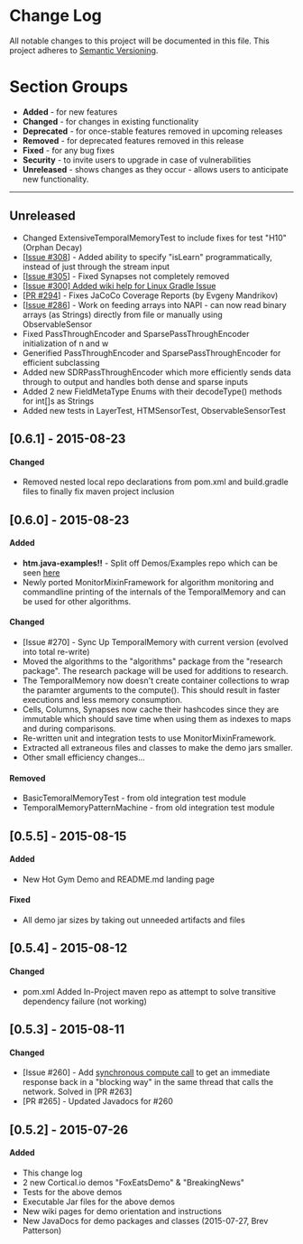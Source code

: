 # Change Log
All notable changes to this project will be documented in this file.
This project adheres to [Semantic Versioning](http://semver.org/).

# Section Groups
* **Added** - for new features
* **Changed** - for changes in existing functionality
* **Deprecated** - for once-stable features removed in upcoming releases
* **Removed** - for deprecated features removed in this release
* **Fixed** - for any bug fixes
* **Security** - to invite users to upgrade in case of vulnerabilities
* **Unreleased** - shows changes as they occur - allows users to anticipate new functionality.

***

## Unreleased
- Changed ExtensiveTemporalMemoryTest to include fixes for test "H10" (Orphan Decay)
- [[Issue #308](https://github.com/numenta/htm.java/issues/308)] - Added ability to specify "isLearn" programmatically, instead of just through the stream input
- [[Issue #305](https://github.com/numenta/htm.java/issues/305)] - Fixed Synapses not completely removed
- [[Issue #300] Added wiki help for Linux Gradle Issue](https://github.com/numenta/htm.java/wiki/Gradle---JAVA_HOME-Issue-Resolution)
- [[PR #294](https://github.com/numenta/htm.java/pull/294)] - Fixes JaCoCo Coverage Reports (by Evgeny Mandrikov)
- [[Issue #286](https://github.com/numenta/htm.java/issues/286)] - Work on feeding arrays into NAPI - can now read binary arrays (as Strings) directly from file or manually using ObservableSensor
- Fixed PassThroughEncoder and SparsePassThroughEncoder initialization of n and w
- Generified PassThroughEncoder and SparsePassThroughEncoder for efficient subclassing
- Added new SDRPassThroughEncoder which more efficiently sends data through to output and handles both dense and sparse inputs
- Added 2 new FieldMetaType Enums with their decodeType() methods for int[]s as Strings
- Added new tests in LayerTest, HTMSensorTest, ObservableSensorTest

## [0.6.1] - 2015-08-23
#### Changed
- Removed nested local repo declarations from pom.xml and build.gradle files to finally fix maven project inclusion

## [0.6.0] - 2015-08-23
#### Added
- **htm.java-examples!!** - Split off Demos/Examples repo which can be seen [here](https://github.com/nument/htm.java-examples)
- Newly ported MonitorMixinFramework for algorithm monitoring and commandline printing of the internals of the TemporalMemory and can be used for other algorithms.

#### Changed
- [Issue #270] - Sync Up TemporalMemory with current version (evolved into total re-write)
- Moved the algorithms to the "algorithms" package from the "research package". The research package will be used for additions to research.
- The TemporalMemory now doesn't create container collections to wrap the paramter arguments to the compute(). This should result in faster executions and less memory consumption.
- Cells, Columns, Synapses now cache their hashcodes since they are immutable which should save time when using them as indexes to maps and during comparisons.
- Re-written unit and integration tests to use MonitorMixinFramework.
- Extracted all extraneous files and classes to make the demo jars smaller.
- Other small efficiency changes...


#### Removed
- BasicTemoralMemoryTest - from old integration test module
- TemporalMemoryPatternMachine - from old integration test module

## [0.5.5] - 2015-08-15
#### Added
- New Hot Gym Demo and README.md landing page

#### Fixed
- All demo jar sizes by taking out unneeded artifacts and files

## [0.5.4] - 2015-08-12
#### Changed
- pom.xml Added In-Project maven repo as attempt to solve transitive dependency failure (not working)

## [0.5.3] - 2015-08-11
#### Changed
- [Issue #260] - Add [synchronous compute call](https://github.com/numenta/htm.java/issues/260) to get an immediate response back in a "blocking way" in the same thread that calls the network. Solved in [PR #263]
- [PR #265] - Updated Javadocs for #260

## [0.5.2] - 2015-07-26
#### Added 
- This change log 
- 2 new Cortical.io demos "FoxEatsDemo" & "BreakingNews"
- Tests for the above demos
- Executable Jar files for the above demos
- New wiki pages for demo orientation and instructions
- New JavaDocs for demo packages and classes (2015-07-27, Brev Patterson)
